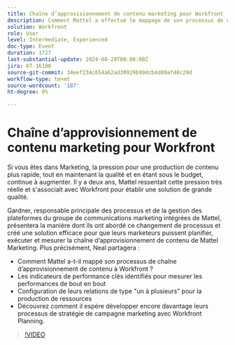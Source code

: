 ```yaml
---
title: Chaîne d’approvisionnement de contenu marketing pour Workfront
description: Comment Mattel a effectué le mappage de son processus de chaîne d’approvisionnement de contenu à Workfront Les indicateurs de performance clés qu’il a identifiés pour mesurer les performances de bout en bout Leur configuration de relations de type "un à plusieurs" pour la production de ressources   Découvrez comment il espère développer encore davantage leurs processus de stratégie de campagne marketing avec Workfront Planning.
solution: Workfront
role: User
level: Intermediate, Experienced
doc-type: Event
duration: 1727
last-substantial-update: 2024-08-29T00:00:00Z
jira: KT-16100
source-git-commit: 34eef234c654a62ad30929b99dcb4d09af48c29d
workflow-type: tm+mt
source-wordcount: '187'
ht-degree: 0%

---
```



# Chaîne d’approvisionnement de contenu marketing pour Workfront

Si vous êtes dans Marketing, la pression pour une production de contenu plus rapide, tout en maintenant la qualité et en étant sous le budget, continue à augmenter. Il y a deux ans, Mattel ressentait cette pression très réelle et s&#39;associait avec Workfront pour établir une solution de grande qualité.

Gardner, responsable principale des processus et de la gestion des plateformes du groupe de communications marketing intégrées de Mattel, présentera la manière dont ils ont abordé ce changement de processus et créé une solution efficace pour que leurs marketeurs puissent planifier, exécuter et mesurer la chaîne d’approvisionnement de contenu de Mattel Marketing. Plus précisément, Neal partagera :

* Comment Mattel a-t-il mappé son processus de chaîne d’approvisionnement de contenu à Workfront ?
* Les indicateurs de performance clés identifiés pour mesurer les performances de bout en bout
* Configuration de leurs relations de type &quot;un à plusieurs&quot; pour la production de ressources
* Découvrez comment il espère développer encore davantage leurs processus de stratégie de campagne marketing avec Workfront Planning.

>[!VIDEO](https://video.tv.adobe.com/v/3433205/?learn=on)
